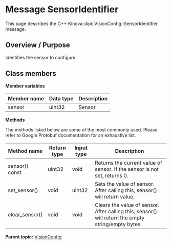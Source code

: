 # Message SensorIdentifier

This page describes the C++ Kinova::Api::VisionConfig::SensorIdentifier message.

## Overview / Purpose

Identifies the sensor to configure.

## Class members

 **Member variables** 

|Member name|Data type|Description|
|-----------|---------|-----------|
|sensor|uint32|Sensor|

 **Methods** 

The methods listed below are some of the most commonly used. Please refer to Google Protobuf documentation for an exhaustive list.

|Method name|Return type|Input type|Description|
|-----------|-----------|----------|-----------|
|sensor\(\) const|uint32|void|Returns the current value of sensor. If the sensor is not set, returns 0.|
|set\_sensor\(\)|void|uint32|Sets the value of sensor. After calling this, sensor\(\) will return value.|
|clear\_sensor\(\)|void|void|Clears the value of sensor. After calling this, sensor\(\) will return the empty string/empty bytes.|

**Parent topic:** [VisionConfig](../references/summary_VisionConfig.md)

